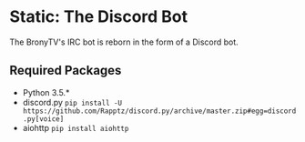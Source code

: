 # Static: The Discord Bot
The BronyTV's IRC bot is reborn in the form of a Discord bot.

## Required Packages
* Python 3.5.*
* discord.py `pip install -U https://github.com/Rapptz/discord.py/archive/master.zip#egg=discord.py[voice]`
* aiohttp `pip install aiohttp`
